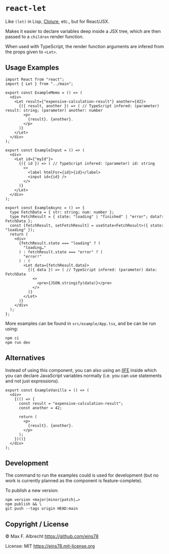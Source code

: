# `react-let`

Like `(let)` in Lisp, [Clojure](https://clojuredocs.org/clojure.core/let), etc., but for React/JSX.

Makes it easier to declare variables deep inside a JSX tree,
which are then passed to a `children` render function.

When used with TypeScript, the render function arguments are infered from the props given to `<Let>`.

## Usage Examples

```tsx
import React from "react";
import { Let } from "../main";

export const ExampleMemo = () => (
  <div>
    <Let result={"expensive-calculation-result"} another={42}>
      {({ result, another }) => ( // TypeScript infered: (parameter) result: string; (parameter) another: number
        <p>
          {result}. {another}.
        </p>
      )}
    </Let>
  </div>
);

export const ExampleInput = () => (
  <div>
    <Let id={"myId"}>
      {({ id }) => ( // TypeScript infered: (parameter) id: string
        <>
          <label htmlFor={id}>{id}</label>
          <input id={id} />
        </>
      )}
    </Let>
  </div>
);

export const ExampleAsync = () => {
  type FetchData = { str: string; num: number };
  type FetchResult = { state: "loading" | "finished" | "error"; data?: FetchData };
  const [fetchResult, setFetchResult] = useState<FetchResult>({ state: "loading" });
  return (
    <div>
      {fetchResult.state === "loading" ? (
        "loading…"
      ) : fetchResult.state === "error" ? (
        "error!"
      ) : (
        <Let data={fetchResult.data}>
          {({ data }) => ( // TypeScript infered: (parameter) data: FetchData
            <>
              <pre>{JSON.stringify(data)}</pre>
            </>
          )}
        </Let>
      )}
    </div>
  );
};
```

More examples can be found in `src/example/App.tsx`,
and be can be run using:

```shell
npm ci
npm run dev
```

## Alternatives

Instead of using this component, you can also using an [IIFE](https://developer.mozilla.org/en-US/docs/Glossary/IIFE) inside which you can declare JavaScript variables normally (i.e. you can use statements and not just expressions).

```tsx
export const ExampleVanilla = () => (
  <div>
    {(() => {
      const result = "expensive-calculation-result";
      const another = 42;

      return (
        <p>
          {result}. {another}.
        </p>
      );
    })()}
  </div>
);
```

## Development

The command to run the examples could is used for development (but no work is currently planned as the component is feature-complete).

To publish a new version:

```shell
npm version <major|minor|patch|…>
npm publish && \
git push --tags origin HEAD:main
```

## Copyright / License

© Max F. Albrecht <https://github.com/eins78>

License: MIT <https://eins78.mit-license.org>
